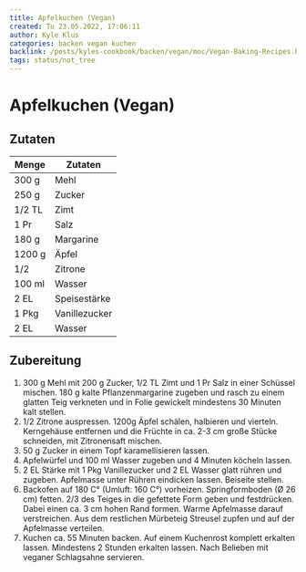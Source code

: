 ```yaml
---
title: Apfelkuchen (Vegan)
created: Tu 23.05.2022, 17:06:11
author: Kyle Klus
categories: backen vegan kuchen
backlink: /posts/kyles-cookbook/backen/vegan/moc/Vegan-Baking-Recipes.html
tags: status/not_tree
---
```


# Apfelkuchen (Vegan)

## Zutaten

| Menge            | Zutaten          |
| ---------------- | ---------------- |
| 300 g             | Mehl             |
| 250 g               | Zucker           |
| 1/2 TL             | Zimt      |
| 1 Pr            | Salz             |
| 180 g              | Margarine            |
| 1200 g             | Äpfel    |
| 1/2             | Zitrone    |
| 100 ml             | Wasser    |
| 2 EL             | Speisestärke    |
| 1 Pkg             | Vanillezucker    |
| 2 EL            | Wasser    |

## Zubereitung

1. 300 g Mehl mit 200 g Zucker, 1/2 TL Zimt und 1 Pr Salz in einer Schüssel mischen. 180 g kalte Pflanzenmargarine zugeben und rasch zu einem glatten Teig verkneten und in Folie gewickelt mindestens 30 Minuten kalt stellen.
2. 1/2 Zitrone auspressen. 1200g Äpfel schälen, halbieren und vierteln. Kerngehäuse entfernen und die Früchte in ca. 2-3 cm große Stücke schneiden, mit Zitronensaft mischen.
3. 50 g Zucker in einem Topf karamellisieren lassen.
4. Apfelwürfel und 100 ml Wasser zugeben und 4 Minuten köcheln lassen.
5. 2 EL Stärke mit 1 Pkg Vanillezucker und 2 EL Wasser glatt rühren und zugeben. Apfelmasse unter Rühren eindicken lassen. Beiseite stellen.
6. Backofen auf 180 C° (Umluft: 160 C°) vorheizen. Springformboden (Ø 26 cm) fetten. 2/3 des Teiges in die gefettete Form geben und festdrücken. Dabei einen ca. 3 cm hohen Rand formen. Warme Apfelmasse darauf verstreichen. Aus dem restlichen Mürbeteig Streusel zupfen und auf der Apfelmasse verteilen.
7. Kuchen ca. 55 Minuten backen. Auf einem Kuchenrost komplett erkalten lassen. Mindestens 2 Stunden erkalten lassen. Nach Belieben mit veganer Schlagsahne servieren.
